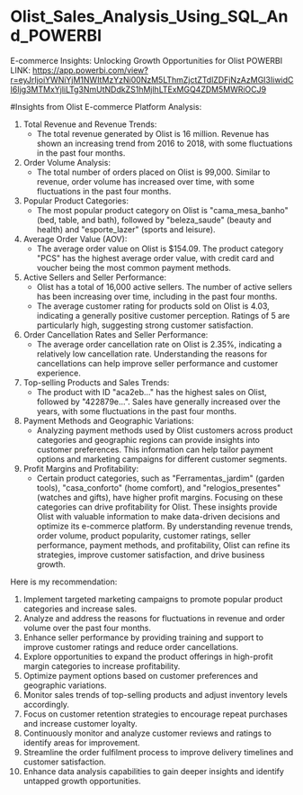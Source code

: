 # Olist_Sales_Analysis_Using_SQL_And_POWERBI
E-commerce Insights: Unlocking Growth Opportunities for Olist
POWERBI LINK: https://app.powerbi.com/view?r=eyJrIjoiYWNiYjM1NWItMzYzNi00NzM5LThmZjctZTdlZDFjNzAzMGI3IiwidCI6Ijg3MTMxYjliLTg3NmUtNDdkZS1hMjlhLTExMGQ4ZDM5MWRiOCJ9

#Insights from Olist E-commerce Platform Analysis:
1. Total Revenue and Revenue Trends:
   - The total revenue generated by Olist is 16 million. Revenue has shown an increasing trend from 2016 to 2018, with some fluctuations in the past four months.
2. Order Volume Analysis:
   - The total number of orders placed on Olist is 99,000. Similar to revenue, order volume has increased over time, with some fluctuations in the past four months.
3. Popular Product Categories:
   - The most popular product category on Olist is "cama_mesa_banho" (bed, table, and bath), followed by "beleza_saude" (beauty and health) and "esporte_lazer" (sports and leisure).
4. Average Order Value (AOV):
   - The average order value on Olist is $154.09. The product category "PCS" has the highest average order value, with credit card and voucher being the most common payment methods.
5. Active Sellers and Seller Performance:
   - Olist has a total of 16,000 active sellers. The number of active sellers has been increasing over time, including in the past four months.
   - The average customer rating for products sold on Olist is 4.03, indicating a generally positive customer perception. Ratings of 5 are particularly high, suggesting strong customer satisfaction.
6. Order Cancellation Rates and Seller Performance:
   - The average order cancellation rate on Olist is 2.35%, indicating a relatively low cancellation rate. Understanding the reasons for cancellations can help improve seller performance and customer experience.
7. Top-selling Products and Sales Trends:
   - The product with ID "aca2eb..." has the highest sales on Olist, followed by "422879e...". Sales have generally increased over the years, with some fluctuations in the past four months.
8. Payment Methods and Geographic Variations:
   - Analyzing payment methods used by Olist customers across product categories and geographic regions can provide insights into customer preferences. This information can help tailor payment options and marketing campaigns for different customer segments.
9. Profit Margins and Profitability:
   - Certain product categories, such as "Ferramentas_jardim" (garden tools), "casa_conforto" (home comfort), and "relogios_presentes" (watches and gifts), have higher profit margins. Focusing on these categories can drive profitability for Olist.
These insights provide Olist with valuable information to make data-driven decisions and optimize its e-commerce platform. By understanding revenue trends, order volume, product popularity, customer ratings, seller performance, payment methods, and profitability, Olist can refine its strategies, improve customer satisfaction, and drive business growth.

Here is my recommendation:

1.	Implement targeted marketing campaigns to promote popular product categories and increase sales.
2.	Analyze and address the reasons for fluctuations in revenue and order volume over the past four months.
3.	Enhance seller performance by providing training and support to improve customer ratings and reduce order cancellations.
4.	Explore opportunities to expand the product offerings in high-profit margin categories to increase profitability.
5.	Optimize payment options based on customer preferences and geographic variations.
6.	Monitor sales trends of top-selling products and adjust inventory levels accordingly.
7.	Focus on customer retention strategies to encourage repeat purchases and increase customer loyalty.
8.	Continuously monitor and analyze customer reviews and ratings to identify areas for improvement.
9.	Streamline the order fulfilment process to improve delivery timelines and customer satisfaction.
10.	Enhance data analysis capabilities to gain deeper insights and identify untapped growth opportunities.


